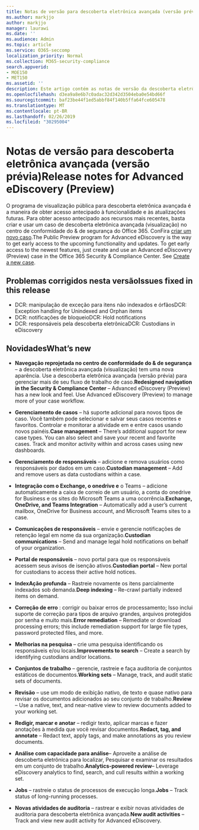 ```yaml
---
title: Notas de versão para descoberta eletrônica avançada (versão prévia)
ms.author: markjjo
author: markjjo
manager: laurawi
ms.date: ''
ms.audience: Admin
ms.topic: article
ms.service: O365-seccomp
localization_priority: Normal
ms.collection: M365-security-compliance
search.appverid:
- MOE150
- MET150
ms.assetid: ''
description: Este artigo contém as notas de versão da descoberta eletrônica avançada (versão prévia).
ms.openlocfilehash: d3ea9a8e6b7c0adac32d342d3504eba0e54bd66f
ms.sourcegitcommit: baf23be44f1ed5abbf84f140b5ffa64fce605478
ms.translationtype: MT
ms.contentlocale: pt-BR
ms.lasthandoff: 02/26/2019
ms.locfileid: "30295004"
---
```

# <a name="release-notes-for-advanced-ediscovery-preview"></a><span data-ttu-id="af1a9-103">Notas de versão para descoberta eletrônica avançada (versão prévia)</span><span class="sxs-lookup"><span data-stu-id="af1a9-103">Release notes for Advanced eDiscovery (Preview)</span></span>

<span data-ttu-id="af1a9-p101">O programa de visualização pública para descoberta eletrônica avançada é a maneira de obter acesso antecipado à funcionalidade e às atualizações futuras. Para obter acesso antecipado aos recursos mais recentes, basta criar e usar um caso de descoberta eletrônica avançada (visualização) no centro de conformidade do & de segurança do Office 365. ConFira [criar um novo caso](create-new-ediscovery-case.md).</span><span class="sxs-lookup"><span data-stu-id="af1a9-p101">The Public Preview program for Advanced eDiscovery is the way to get early access to the upcoming functionality and updates. To get early access to the newest features, just create and use an Advanced eDiscovery (Preview) case in the Office 365 Security & Compliance Center. See [Create a new case](create-new-ediscovery-case.md).</span></span>

## <a name="issues-fixed-in-this-release"></a><span data-ttu-id="af1a9-107">Problemas corrigidos nesta versão</span><span class="sxs-lookup"><span data-stu-id="af1a9-107">Issues fixed in this release</span></span>

- <span data-ttu-id="af1a9-108">DCR: manipulação de exceção para itens não indexados e órfãos</span><span class="sxs-lookup"><span data-stu-id="af1a9-108">DCR: Exception handling for Unindexed and Orphan items</span></span>
- <span data-ttu-id="af1a9-109">DCR: notificações de bloqueio</span><span class="sxs-lookup"><span data-stu-id="af1a9-109">DCR: Hold notifications</span></span>
- <span data-ttu-id="af1a9-110">DCR: responsáveis pela descoberta eletrônica</span><span class="sxs-lookup"><span data-stu-id="af1a9-110">DCR: Custodians in eDiscovery</span></span>

## <a name="whats-new"></a><span data-ttu-id="af1a9-111">Novidades</span><span class="sxs-lookup"><span data-stu-id="af1a9-111">What’s new</span></span>

- <span data-ttu-id="af1a9-p102">**Navegação reprojetada no centro de conformidade do & de segurança** – a descoberta eletrônica avançada (visualização) tem uma nova aparência. Use a descoberta eletrônica avançada (versão prévia) para gerenciar mais de seu fluxo de trabalho de caso.</span><span class="sxs-lookup"><span data-stu-id="af1a9-p102">**Redesigned navigation in the Security & Compliance Center** – Advanced eDiscovery (Preview) has a new look and feel. Use Advanced eDiscovery (Preview) to manage more of your case workflow.</span></span>

- <span data-ttu-id="af1a9-p103">**Gerenciamento de casos** – há suporte adicional para novos tipos de caso. Você também pode selecionar e salvar seus casos recentes e favoritos. Controlar e monitorar a atividade em e entre casos usando novos painéis.</span><span class="sxs-lookup"><span data-stu-id="af1a9-p103">**Case management** – There’s additional support for new case types. You can also select and save your recent and favorite cases. Track and monitor activity within and across cases using new dashboards.</span></span>

- <span data-ttu-id="af1a9-117">**Gerenciamento de responsáveis** – adicione e remova usuários como responsáveis por dados em um caso.</span><span class="sxs-lookup"><span data-stu-id="af1a9-117">**Custodian management** – Add and remove users as data custodians within a case.</span></span>

- <span data-ttu-id="af1a9-118">**Integração com o Exchange, o onedrive e** o Teams – adicione automaticamente a caixa de correio de um usuário, a conta do onedrive for Business e os sites do Microsoft Teams a uma ocorrência.</span><span class="sxs-lookup"><span data-stu-id="af1a9-118">**Exchange, OneDrive, and Teams Integration** – Automatically add a user’s current mailbox, OneDrive for Business account, and Microsoft Teams sites to a case.</span></span> 

- <span data-ttu-id="af1a9-119">**Comunicações de responsáveis** – envie e gerencie notificações de retenção legal em nome da sua organização.</span><span class="sxs-lookup"><span data-stu-id="af1a9-119">**Custodian communications** – Send and manage legal hold notifications on behalf of your organization.</span></span>

- <span data-ttu-id="af1a9-120">**Portal de responsáveis** – novo portal para que os responsáveis acessem seus avisos de isenção ativos.</span><span class="sxs-lookup"><span data-stu-id="af1a9-120">**Custodian portal** – New portal for custodians to access their active hold notices.</span></span>

- <span data-ttu-id="af1a9-121">**IndexAção profunda** – Rastreie novamente os itens parcialmente indexados sob demanda.</span><span class="sxs-lookup"><span data-stu-id="af1a9-121">**Deep indexing** – Re-crawl partially indexed items on demand.</span></span>

- <span data-ttu-id="af1a9-122">**Correção de erro** : corrigir ou baixar erros de processamento; Isso inclui suporte de correção para tipos de arquivo grandes, arquivos protegidos por senha e muito mais.</span><span class="sxs-lookup"><span data-stu-id="af1a9-122">**Error remediation** – Remediate or download processing errors; this include remediation support for large file types, password protected files, and more.</span></span> 

- <span data-ttu-id="af1a9-123">**Melhorias na pesquisa** – crie uma pesquisa identificando os responsáveis e/ou locais.</span><span class="sxs-lookup"><span data-stu-id="af1a9-123">**Improvements to search** – Create a search by identifying custodians and/or locations.</span></span>

- <span data-ttu-id="af1a9-124">**Conjuntos de trabalho** – gerencie, rastreie e faça auditoria de conjuntos estáticos de documentos.</span><span class="sxs-lookup"><span data-stu-id="af1a9-124">**Working sets** – Manage, track, and audit static sets of documents.</span></span>

- <span data-ttu-id="af1a9-125">**Revisão** – use um modo de exibição nativo, de texto e quase nativo para revisar os documentos adicionados ao seu conjunto de trabalho.</span><span class="sxs-lookup"><span data-stu-id="af1a9-125">**Review** – Use a native, text, and near-native view to review documents added to your working set.</span></span>

- <span data-ttu-id="af1a9-126">**Redigir, marcar e anotar** – redigir texto, aplicar marcas e fazer anotações à medida que você revisar documentos.</span><span class="sxs-lookup"><span data-stu-id="af1a9-126">**Redact, tag, and annotate** – Redact text, apply tags, and make annotations as you review documents.</span></span>
  
- <span data-ttu-id="af1a9-127">**Análise com capacidade para análise**– Aproveite a análise de descoberta eletrônica para localizar, Pesquisar e examinar os resultados em um conjunto de trabalho.</span><span class="sxs-lookup"><span data-stu-id="af1a9-127">**Analytics-powered review**– Leverage eDiscovery analytics to find, search, and cull results within a working set.</span></span>

- <span data-ttu-id="af1a9-128">**Jobs** – rastreie o status de processos de execução longa.</span><span class="sxs-lookup"><span data-stu-id="af1a9-128">**Jobs** – Track status of long-running processes.</span></span>

- <span data-ttu-id="af1a9-129">**Novas atividades de auditoria** – rastrear e exibir novas atividades de auditoria para descoberta eletrônica avançada.</span><span class="sxs-lookup"><span data-stu-id="af1a9-129">**New audit activities** – Track and view new audit activity for Advanced eDiscovery.</span></span>
